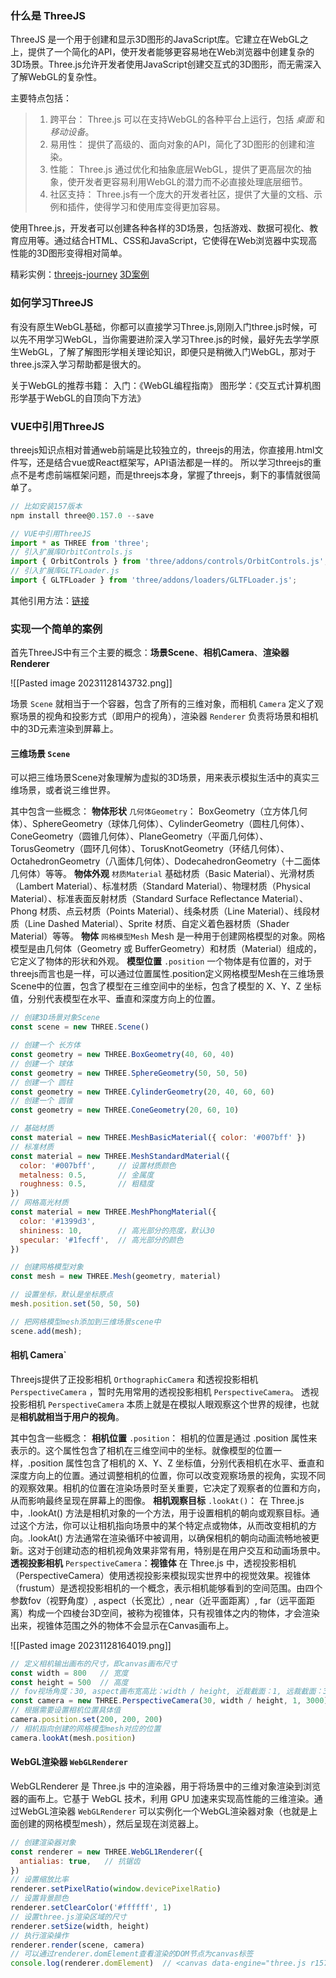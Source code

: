 ### 什么是 ThreeJS

ThreeJS 是一个用于创建和显示3D图形的JavaScript库。它建立在WebGL之上，提供了一个简化的API，使开发者能够更容易地在Web浏览器中创建复杂的3D场景。Three.js允许开发者使用JavaScript创建交互式的3D图形，而无需深入了解WebGL的复杂性。

主要特点包括：

>1. 跨平台： Three.js 可以在支持WebGL的各种平台上运行，包括 *桌面* 和 *移动设备*。
>2. 易用性： 提供了高级的、面向对象的API，简化了3D图形的创建和渲染。
>3. 性能： Three.js 通过优化和抽象底层WebGL，提供了更高层次的抽象，使开发者更容易利用WebGL的潜力而不必直接处理底层细节。
>4. 社区支持： Three.js有一个庞大的开发者社区，提供了大量的文档、示例和插件，使得学习和使用库变得更加容易。

使用Three.js，开发者可以创建各种各样的3D场景，包括游戏、数据可视化、教育应用等。通过结合HTML、CSS和JavaScript，它使得在Web浏览器中实现高性能的3D图形变得相对简单。

精彩实例：[threejs-journey](https://threejs-journey.com/) [3D案例](http://www.yanhuangxueyuan.com/3D.html)

### 如何学习ThreeJS

有没有原生WebGL基础，你都可以直接学习Three.js,刚刚入门three.js时候，可以先不用学习WebGL，当你需要进阶深入学习Three.js的时候，最好先去学学原生WebGL，了解了解图形学相关理论知识，即便只是稍微入门WebGL，那对于three.js深入学习帮助都是很大的。

关于WebGL的推荐书籍：
入门：《WebGL编程指南》
图形学：《交互式计算机图形学基于WebGL的自顶向下方法》

### VUE中引用ThreeJS

threejs知识点相对普通web前端是比较独立的，threejs的用法，你直接用.html文件写，还是结合vue或React框架写，API语法都是一样的。
所以学习threejs的重点不是考虑前端框架问题，而是threejs本身，掌握了threejs，剩下的事情就很简单了。

```js
// 比如安装157版本
npm install three@0.157.0 --save

// VUE中引用ThreeJS
import * as THREE from 'three';
// 引入扩展库OrbitControls.js
import { OrbitControls } from 'three/addons/controls/OrbitControls.js';
// 引入扩展库GLTFLoader.js
import { GLTFLoader } from 'three/addons/loaders/GLTFLoader.js';
```

其他引用方法：[链接](http://www.webgl3d.cn/pages/cd35b2/)

### 实现一个简单的案例

首先ThreeJS中有三个主要的概念：**场景Scene**、**相机Camera**、**渲染器Renderer**

![[Pasted image 20231128143732.png]]

场景 `Scene` 就相当于一个容器，包含了所有的三维对象，而相机 `Camera` 定义了观察场景的视角和投影方式（即用户的视角），渲染器 `Renderer` 负责将场景和相机中的3D元素渲染到屏幕上。

#### 三维场景 `Scene`

可以把三维场景Scene对象理解为虚拟的3D场景，用来表示模拟生活中的真实三维场景，或者说三维世界。

其中包含一些概念：
**物体形状** `几何体Geometry`：
BoxGeometry（立方体几何体）、SphereGeometry（球体几何体）、CylinderGeometry（圆柱几何体）、ConeGeometry（圆锥几何体）、PlaneGeometry（平面几何体）、TorusGeometry（圆环几何体）、TorusKnotGeometry（环结几何体）、OctahedronGeometry（八面体几何体）、DodecahedronGeometry（十二面体几何体）等等。
**物体外观** `材质Material`
基础材质（Basic Material）、光滑材质（Lambert Material）、标准材质（Standard Material）、物理材质（Physical Material）、标准表面反射材质（Standard Surface Reflectance Material）、Phong 材质、点云材质（Points Material）、线条材质（Line Material）、线段材质（Line Dashed Material）、Sprite 材质、自定义着色器材质（Shader Material）等等。
**物体** `网格模型Mesh`
Mesh 是一种用于创建网格模型的对象。网格模型是由几何体（Geometry 或 BufferGeometry）和材质（Material）组成的，它定义了物体的形状和外观。
**模型位置** `.position`
一个物体是有位置的，对于threejs而言也是一样，可以通过位置属性.position定义网格模型Mesh在三维场景Scene中的位置，包含了模型在三维空间中的坐标，包含了模型的 X、Y、Z 坐标值，分别代表模型在水平、垂直和深度方向上的位置。

```js
// 创建3D场景对象Scene
const scene = new THREE.Scene()

// 创建一个 长方体
const geometry = new THREE.BoxGeometry(40, 60, 40)
// 创建一个 球体
const geometry = new THREE.SphereGeometry(50, 50, 50)
// 创建一个 圆柱
const geometry = new THREE.CylinderGeometry(20, 40, 60, 60)
// 创建一个 圆锥  
const geometry = new THREE.ConeGeometry(20, 60, 10)

// 基础材质
const material = new THREE.MeshBasicMaterial({ color: '#007bff' })  
// 标准材质  
const material = new THREE.MeshStandardMaterial({  
  color: '#007bff',     // 设置材质颜色  
  metalness: 0.5,       // 金属度  
  roughness: 0.5,       // 粗糙度  
})
// 网格高光材质  
const material = new THREE.MeshPhongMaterial({  
  color: '#1399d3',  
  shininess: 10,        // 高光部分的亮度，默认30  
  specular: '#1fecff',  // 高光部分的颜色  
})

// 创建网格模型对象
const mesh = new THREE.Mesh(geometry, material)

// 设置坐标，默认是坐标原点  
mesh.position.set(50, 50, 50)

// 把网格模型mesh添加到三维场景scene中
scene.add(mesh); 
```

#### 相机 Camera`

Threejs提供了正投影相机 `OrthographicCamera` 和透视投影相机 `PerspectiveCamera` ，暂时先用常用的透视投影相机 `PerspectiveCamera`。
透视投影相机 `PerspectiveCamera` 本质上就是在模拟人眼观察这个世界的规律，也就是**相机就相当于用户的视角**。

其中包含一些概念：
**相机位置** `.position`：
相机的位置是通过 .position 属性来表示的。这个属性包含了相机在三维空间中的坐标。就像模型的位置一样，.position 属性包含了相机的 X、Y、Z 坐标值，分别代表相机在水平、垂直和深度方向上的位置。通过调整相机的位置，你可以改变观察场景的视角，实现不同的观察效果。相机的位置在渲染场景时至关重要，它决定了观察者的位置和方向，从而影响最终呈现在屏幕上的图像。
**相机观察目标** `.lookAt()`：
在 Three.js 中，.lookAt() 方法是相机对象的一个方法，用于设置相机的朝向或观察目标。通过这个方法，你可以让相机指向场景中的某个特定点或物体，从而改变相机的方向。.lookAt() 方法通常在渲染循环中被调用，以确保相机的朝向动画流畅地被更新。这对于创建动态的相机视角效果非常有用，特别是在用户交互和动画场景中。
**透视投影相机** `PerspectiveCamera`：**视锥体**
在 Three.js 中，透视投影相机（PerspectiveCamera）使用透视投影来模拟现实世界中的视觉效果。视锥体（frustum）是透视投影相机的一个概念，表示相机能够看到的空间范围。由四个参数fov（视野角度）, aspect（长宽比）, near（近平面距离）, far（远平面距离）构成一个四棱台3D空间，被称为视锥体，只有视锥体之内的物体，才会渲染出来，视锥体范围之外的物体不会显示在Canvas画布上。

![[Pasted image 20231128164019.png]]

```js
// 定义相机输出画布的尺寸，即canvas画布尺寸
const width = 800   // 宽度
const height = 500  // 高度
// fov视场角度：30, aspect画布宽高比：width / height, 近裁截面：1, 远裁截面：3000
const camera = new THREE.PerspectiveCamera(30, width / height, 1, 3000)
// 根据需要设置相机位置具体值  
camera.position.set(200, 200, 200)
// 相机指向创建的网格模型mesh对应的位置
camera.lookAt(mesh.position)
```

#### WebGL渲染器 `WebGLRenderer`

WebGLRenderer 是 Three.js 中的渲染器，用于将场景中的三维对象渲染到浏览器的画布上。它基于 WebGL 技术，利用 GPU 加速来实现高性能的三维渲染。通过WebGL渲染器 `WebGLRenderer` 可以实例化一个WebGL渲染器对象（也就是上面创建的网格模型mesh），然后呈现在浏览器上。

```js
// 创建渲染器对象
const renderer = new THREE.WebGL1Renderer({  
  antialias: true,   // 抗锯齿  
})
// 设置缩放比率  
renderer.setPixelRatio(window.devicePixelRatio)
// 设置背景颜色  
renderer.setClearColor('#ffffff', 1)
// 设置three.js渲染区域的尺寸  
renderer.setSize(width, height)  
// 执行渲染操作  
renderer.render(scene, camera)
// 可以通过renderer.domElement查看渲染的DOM节点为canvas标签
console.log(renderer.domElement)  // <canvas data-engine="three.js r157" width="1000" height="625" style="display: block; width: 800px; height: 500px;"></canvas>
```


